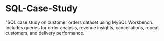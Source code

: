 # SQL-Case-Study
"SQL case study on customer orders dataset using MySQL Workbench. Includes queries for order analysis, revenue insights, cancellations, repeat customers, and delivery performance.
